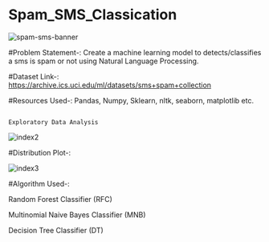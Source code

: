 # Spam_SMS_Classication
![spam-sms-banner](https://user-images.githubusercontent.com/58104706/94988499-428c0e00-058b-11eb-8950-e1806ad2834e.png)

#Problem Statement-: Create a machine learning model to detects/classifies a sms is spam or not using Natural Language Processing.

#Dataset Link-: https://archive.ics.uci.edu/ml/datasets/sms+spam+collection

#Resources Used-: Pandas, Numpy, Sklearn, nltk, seaborn, matplotlib etc.

                                                                      Exploratory Data Analysis

![index2](https://user-images.githubusercontent.com/76062093/103798711-18595900-5070-11eb-9c14-0d969df91ff2.png)

#Distribution Plot-:

![index3](https://user-images.githubusercontent.com/76062093/103799099-a0d7f980-5070-11eb-8d13-9462bec3cead.png)

#Algorithm Used-:

Random Forest Classifier (RFC)

Multinomial Naive Bayes Classifier (MNB)

Decision Tree Classifier (DT)


